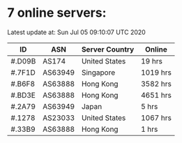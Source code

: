 # 7 online servers:

Latest update at: Sun Jul 05 09:10:07 UTC 2020

| ID | ASN | Server Country | Online |
| -- | --- | -------------- | ------ |
| #.D09B | AS174 | United States | 19 hrs |
| #.7F1D | AS63949 | Singapore | 1019 hrs |
| #.B6F8 | AS63888 | Hong Kong | 3582 hrs |
| #.BD3E | AS63888 | Hong Kong | 4651 hrs |
| #.2A79 | AS63949 | Japan | 5 hrs |
| #.1278 | AS23033 | United States | 1067 hrs |
| #.33B9 | AS63888 | Hong Kong | 1 hrs |

